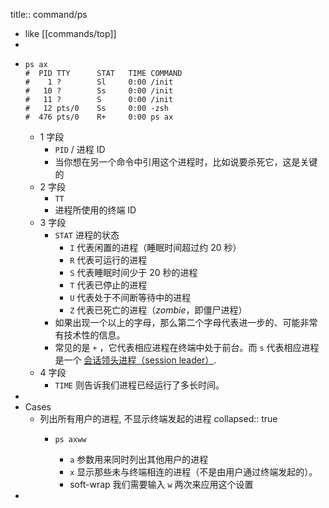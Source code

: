 title:: command/ps
- like [[commands/top]]
-
- ```shell
  ps ax
  #  PID TTY      STAT   TIME COMMAND
  #    1 ?        Sl     0:00 /init
  #   10 ?        Ss     0:00 /init
  #   11 ?        S      0:00 /init
  #   12 pts/0    Ss     0:00 -zsh
  #  476 pts/0    R+     0:00 ps ax
  ```
  - 1 字段
    - `PID` / 进程 ID
    - 当你想在另一个命令中引用这个进程时，比如说要杀死它，这是关键的
  - 2 字段
    - `TT`
    - 进程所使用的终端 ID
  - 3 字段
    - `STAT` 进程的状态
      - `I` 代表闲置的进程（睡眠时间超过约 20 秒）
      - `R` 代表可运行的进程
      - `S` 代表睡眠时间少于 20 秒的进程
      - `T` 代表已停止的进程
      - `U` 代表处于不间断等待中的进程
      - `Z` 代表已死亡的进程（*zombie*，即僵尸进程）
    - 如果出现一个以上的字母，那么第二个字母代表进一步的、可能非常有技术性的信息。
    - 常见的是 `+` ，它代表相应进程在终端中处于前台。而 `s` 代表相应进程是一个 [会话领头进程（session leader）](https://unix.stackexchange.com/questions/18166/what-are-session-leaders-in-ps).
  - 4 字段
    - `TIME` 则告诉我们进程已经运行了多长时间。
-
- Cases
  - 列出所有用户的进程, 不显示终端发起的进程
    collapsed:: true
    - ```shell
      ps axww
      ```
      - `a` 参数用来同时列出其他用户的进程
      - `x` 显示那些未与终端相连的进程（不是由用户通过终端发起的）。
      - soft-wrap 我们需要输入 `w` 两次来应用这个设置
-